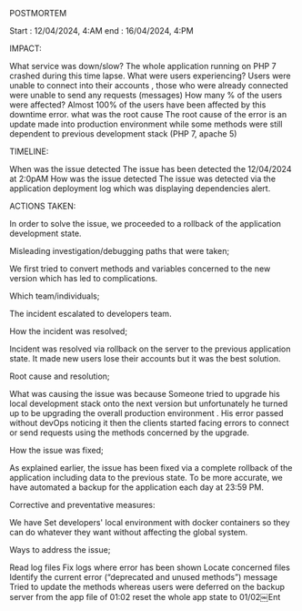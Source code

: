 POSTMORTEM

Start : 12/04/2024, 4:AM end : 16/04/2024, 4:PM

IMPACT:

What service was down/slow? The whole application running on PHP 7 crashed during this time lapse. What were users experiencing? Users were unable to connect into their accounts , those who were already connected were unable to send any requests (messages) How many % of the users were affected? Almost 100% of the users have been affected by this downtime error. what was the root cause The root cause of the error is an update made into production environment while some methods were still dependent to previous development stack (PHP 7, apache 5)

TIMELINE:

When was the issue detected The issue has been detected the 12/04/2024 at 2:0pAM How was the issue detected The issue was detected via the application deployment log which was displaying dependencies alert.

ACTIONS TAKEN:

In order to solve the issue, we proceeded to a rollback of the application development state.

Misleading investigation/debugging paths that were taken;

We first tried to convert methods and variables concerned to the new version which has led to complications.

Which team/individuals;

The incident escalated to developers team.

How the incident was resolved;

Incident was resolved via rollback on the server to the previous application state. It made new users lose their accounts but it was the best solution.

Root cause and resolution;

What was causing the issue was because Someone tried to upgrade his local development stack onto the next version but unfortunately he turned up to be upgrading the overall production environment . His error passed without devOps noticing it then the clients started facing errors to connect or send requests using the methods concerned by the upgrade.

How the issue was fixed;

As explained earlier, the issue has been fixed via a complete rollback of the application including data to the previous state. To be more accurate, we have automated a backup for the application each day at 23:59 PM.

Corrective and preventative measures:

We have Set developers' local environment with docker containers so they can do whatever they want without affecting the global system.

Ways to address the issue;

Read log files Fix logs where error has been shown Locate concerned files Identify the current error (“deprecated and unused methods”) message Tried to update the methods whereas users were deferred on the backup server from the app file of 01:02 reset the whole app state to 01/02￼Ent
